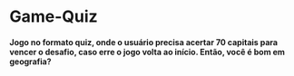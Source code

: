 # Game-Quiz

#### Jogo no formato quiz, onde o usuário precisa acertar 70 capitais para vencer o desafio, caso erre o jogo volta ao início. Então, você é bom em geografia? 
